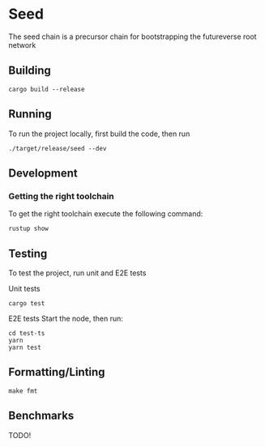 # Seed

The seed chain is a precursor chain for bootstrapping the futureverse root network

## Building
```
cargo build --release
```

## Running
To run the project locally, first build the code, then run
```shell
./target/release/seed --dev
```

## Development

### Getting the right toolchain
To get the right toolchain execute the following command:
```shell
rustup show
```

## Testing
To test the project, run unit and E2E tests

Unit tests
```shell 
cargo test
```
E2E tests
Start the node, then run:

```shell
cd test-ts
yarn
yarn test
```

## Formatting/Linting
```
make fmt
```
## Benchmarks
TODO!

